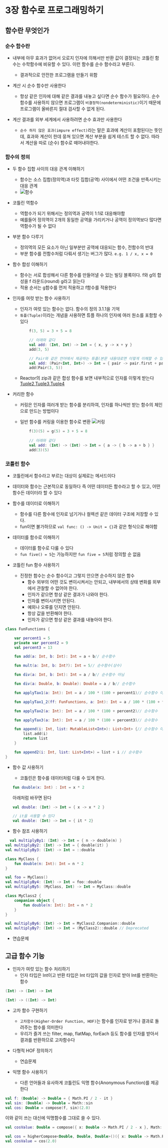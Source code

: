 # 3장 함수로 프로그래밍하기

## 함수란 무엇인가

### 순수 함수란

* 내부에 아무 효과가 없어서 오로지 인자에 의해서만 반환 값이 결정되는 코틀린 함수는 수학함수에 비유할 수 있다. 이런 함수를 순수 함수라고 부른다.
    - 결과적으로 안전한 프로그램을 만들기 위함


* 계산 시 순수 함수만 사용한다
    - 항상 같은 인자에 대해 같은 결과를 내놓고 싶다면 순수 함수가 필요하다. 순수 함수를 사용하지 않으면 프로그램이 `비결정적(nondeterministic)`이기 때문에 프로그램이 올바른지 절대 검사할 수 없게 된다.


* 계산 결과를 외부 세계에서 사용하려면 순수 효과만 사용한다
    - `순수 하지 않은 효과(impure effect)`라는 말은 효과에 계산이 포함된다는 뜻인데, 효과와 계산이 한데 뭉쳐 있으면 계산 부분을 쉽게 테스트 할 수 없다. 따라서 계산을 따로 (순수) 함수로 떼어내야한다.

### 함수의 정의

* 두 함수 집합 사이의 대응 관계 이해하기
    - 함수는 소스 집합(정의역)과 타킷 집합(공역) 사이에서 어떤 조건을 만족시키는 대응 관계
    - ![함수](https://thebook.io/img/080208/098.jpg)


* 코틀린 역함수
    - 역함수가 되기 위해서는 정의역과 공역이 1:1로 대응해야함
    - 예를들어 정의역이 2개의 동일한 공역을 가리키거나 공역이 정의역보다 많다면 역함수가 될 수 없다


* 부분 함수 다루기
    - 정의역의 모든 요소가 아닌 일부분만 공역에 대응되는 함수, 전함수의 반대
    - 부분 함수를 전함수처럼 다뤄서 생기는 버그가 많다. `e.g. 1 / x, x = 0`


* 함수 합성 이해하기
    - 함수는 서로 합성해서 다른 함수를 만들어낼 수 있는 빌딩 블록이다. f와 g의 합성을 f 라운드(round) g라고 읽는다
    - 적용 순서는 g함수를 먼저 적용하고 f함수를 적용한다


* 인자를 여럿 받는 함수 사용하기
    - 인자가 여럿 있는 함수는 없다. 함수의 정의 3.1.1을 기억
    - `튜플(Tuple)`이라는 개념을 사용하면 튜플 하나의 인자에 여러 원소를 포함할 수 있다
      ```kotlin
          f(3, 5) = 3 + 5 = 8
      
          // 아래와 같다
          val add: (Int, Int) -> Int = { x, y -> x + y }
          add(3, 5)
      
          // Pair와 같은 언어에서 제공하는 튜플(본문 내용대로면 이렇게 이해할 수 있음)
          val add: (Pair<Int, Int>) -> Int = { pair -> pair.first + pair.second }
          add(Pair(3, 5))
      ```
    - Reactor의 zip과 같은 합성 함수를 보면 내부적으로 인자를 이렇게
      받는다 [Tuple2,Tuple3,Tuple4](https://projectreactor.io/docs/core/release/api/reactor/util/function/Tuple2.html)


* 커리한 함수
    - 커링은 인자를 여러개 받는 함수를 분리하여, 인자를 하나씩만 받는 함수의 체인으로 만드는 방법이다
    - 일반 함수를 커링을 이용한 함수로 변환
      ![커링](https://jusung.github.io/images/2019/Currying.png)

      ```kotlin
          f(3)(5) = g(5) = 3 + 5 = 8
          
          // 아래와 같다
          val add: (Int) -> (Int) -> Int = { a -> { b -> a + b } }
          add(3)(5)
      ```

### 코틀린 함수

* 코틀린에서 함수라고 부르는 대상이 실제로는 메서드이다
* 데이터와 함수는 근본적으로 동일하다 즉 어떤 데이터든 함수라고 할 수 있고, 어떤 함수든 데이터라 할 수 있다


* 함수를 데이터로 이해하기
    - 함수를 다른 함수에 인자로 넘기거나 컬렉션 같은 데이터 구조에 저장할 수 있다.
    - fun이면 불가하므로 ```val func: () -> Unit = {}```과 같은 형식으로 해야함


* 데이터를 함수로 이해하기
    - 데이터를 함수로 다룰 수 있다
    - ```fun five() = 5```는 가능하지만 ```fun five = 5```처럼 정의할 순 없음


* 코틀린 fun 함수 사용하기
    - 진정한 함수는 순수 함수이고 그렇지 안으면 순수하지 않은 함수
        - 함수 외부의 어떤 것도 변이시켜서는 안되고, 내부에서의 상태 변화를 외부에서 관찰할 수 없어야 한다.
        - 인자가 같으면 항상 같은 결과가 나와야 한다.
        - 인자를 변이시키면 안된다.
        - 예외나 오류를 던지면 안된다.
        - 항상 값을 반환해야 한다.
        - 인자가 같으면 항상 같은 결과를 내놓아야 한다.

```kotlin
class FunFunctions {

    var percent1 = 5
    private var percent2 = 9
    val percent3 = 13

    fun add(a: Int, b: Int): Int = a + b// 순수함수

    fun mult(a: Int, b: Int?): Int = 5// 순수함수(상수)

    fun div(a: Int, b: Int): Int = a / b// 순수함수 아님

    fun div(a: Double, b: Double): Double = a / b// 순수함수

    fun applyTax1(a: Int): Int = a / 100 * (100 + percent1)// 순수함수 아님

    fun applyTax1_2(ff: FunFunctions, a: Int): Int = a / 100 * (100 + ff.percent1)// 순수함수

    fun applyTax2(a: Int): Int = a / 100 * (100 + percent2)// 순수함수

    fun applyTax3(a: Int): Int = a / 100 * (100 + percent3)// 순수함수

    fun append(i: Int, list: MutableList<Int>): List<Int> {// 순수함수 아님
        list.add(i)
        return list
    }

    fun append2(i: Int, list: List<Int>) = list + i // 순수함수
}
```

* 함수 값 사용하기
    - 코틀린은 함수를 데이터처럼 다룰 수 있게 한다.
  ```kotlin
  fun double(x: Int) : Int = x * 2
  ```
  아래처럼 바꾸면 된다
  ```kotlin
  val double: (Int) -> Int = { x -> x * 2 }
  
  // it을 사용할 수 있다
  val double: (Int) -> Int = { it * 2}
  ```


* 함수 참조 사용하기

```kotlin
  val multiplyBy1: (Int) -> Int = { n -> double(n) }
val multiplyBy2: (Int) -> Int = { double(it) }
val multiplyBy3: (Int) -> Int = ::double

class MyClass {
    fun double(n: Int): Int = n * 2
}

val foo = MyClass()
val multiplyBy4: (Int) -> Int = foo::double
val multiplyBy5: (MyClass, Int) -> Int = MyClass::double

class MyClass2 {
    companion object {
        fun double(n: Int): Int = n * 2
    }
}

val multiplyBy6: (Int) -> Int = MyClass2.Companion::double
val multiplyBy7: (Int) -> Int = (MyClass2)::double // Deprecated
```

* 연습문제

## 고급 함수 기능

* 인자가 여럿 있는 함수 처리하기
    - 인자 타입은 Int이고 반환 타입은 Int 타입의 값을 인자로 받아 Int를 반환하는 함수

```kotlin
(Int) -> (Int) -> Int

(Int) -> ((Int) -> Int)
```

* 고차 함수 구현하기
    - `고차함수(Higher-Order Function, HOF)`는 함수를 인자로 받거나 결과로 돌려주는 함수를 의미한다
    - 우리가 즐겨 쓰는 filter, map, flatMap, forEach 등도 함수를 인자를 받아서 결과를 반환하므로 고차함수다

* 다형적 HOF 정의하기
    - 연습문제

* 익명 함수 사용하기
    - 다른 언어들과 유사하게 코틀린도 익명 함수(Anonymous Function)를 제공한다

```kotlin
val f: (Double) -> Double = { Math.PI / 2 - it }
val sin: (Double) -> Double = Math::sin
val cos: Double = compose(f, sin)(2.0)

```

이와 같이 쓰는 대신에 익명함수를 그대로 쓸 수 있다.

````kotlin
val cosValue: Double = compose({ x: Double -> Math.PI / 2 - x }, Math::sin)(2.0)

val cos = higherCompose<Double, Double, Double>()({ x: Double -> Math.PI / 2 - x })(Math::sin)
val cosValue = cos(2.0)
````



